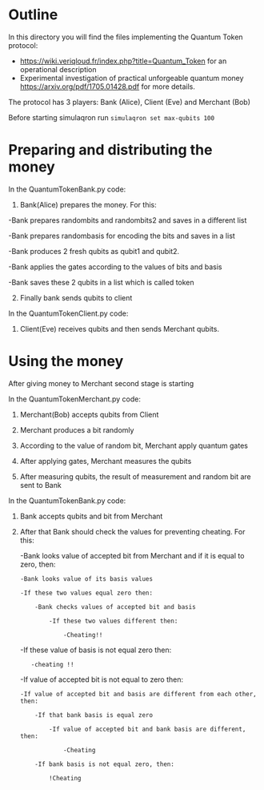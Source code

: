 # Outline
In this directory you will find the files implementing the Quantum Token protocol:
- https://wiki.veriqloud.fr/index.php?title=Quantum_Token for an operational description
- Experimental investigation of practical unforgeable quantum money https://arxiv.org/pdf/1705.01428.pdf for more details.

The protocol has 3 players: Bank (Alice), Client (Eve) and Merchant (Bob)

Before starting simulaqron run `simulaqron set max-qubits 100`

# Preparing and distributing the money
In the QuantumTokenBank.py code:

1) Bank(Alice) prepares the money. For this:

  -Bank prepares randombits and randombits2 and saves in a different list
  
  -Bank prepares randombasis for encoding the bits and saves in a list
  
  -Bank produces 2 fresh qubits as qubit1 and qubit2. 
  
  -Bank applies the gates according to the values of bits and basis
  
  -Bank saves these 2 qubits in a list which is called token 
  
2) Finally bank sends qubits to client
  
In the QuantumTokenClient.py code:

1) Client(Eve) receives qubits and then sends Merchant qubits.

# Using the money
After giving money to Merchant second stage is starting

In the QuantumTokenMerchant.py code:

1) Merchant(Bob) accepts qubits from Client

2) Merchant produces a bit randomly

3) According to the value of random bit, Merchant apply quantum gates

4) After applying gates, Merchant measures the qubits

5) After measuring qubits, the result of measurement and random bit are sent to Bank

In the QuantumTokenBank.py code:

1) Bank accepts qubits and bit from Merchant

2) After that Bank should check the values for preventing cheating. For this:

   -Bank looks value of accepted bit from Merchant and if it is equal to zero, then:
   
       -Bank looks value of its basis values
   
       -If these two values equal zero then:
   
           -Bank checks values of accepted bit and basis
       
               -If these two values different then:
           
                   -Cheating!!
      -If these value of basis is not equal zero then: 
          
          -cheating !!
          
   -If value of accepted bit is not equal to zero then:
   
       -If value of accepted bit and basis are different from each other, then:
       
           -If that bank basis is equal zero
           
               -If value of accepted bit and bank basis are different, then:
               
                   -Cheating
                   
           -If bank basis is not equal zero, then:
            
               !Cheating
                
                
